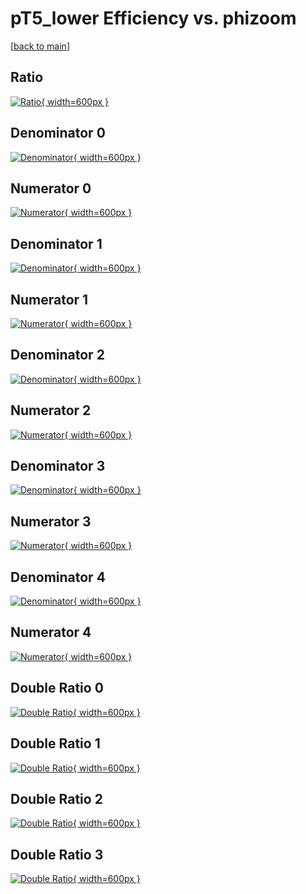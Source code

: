 # pT5_lower Efficiency vs. phizoom

[[back to main](./)]



## Ratio

[![Ratio](../mtv/var/pT5_lower_vtr_321_1_eff_phizoom.png){ width=600px }](../mtv/var/pT5_lower_vtr_321_1_eff_phizoom.pdf)

## Denominator 0

[![Denominator](../mtv/den/pT5_lower_vtr_321_1_eff_phizoom_den0.png){ width=600px }](../mtv/den/pT5_lower_vtr_321_1_eff_phizoom_den0.pdf)

## Numerator 0

[![Numerator](../mtv/num/pT5_lower_vtr_321_1_eff_phizoom_num0.png){ width=600px }](../mtv/num/pT5_lower_vtr_321_1_eff_phizoom_num0.pdf)

## Denominator 1

[![Denominator](../mtv/den/pT5_lower_vtr_321_1_eff_phizoom_den1.png){ width=600px }](../mtv/den/pT5_lower_vtr_321_1_eff_phizoom_den1.pdf)

## Numerator 1

[![Numerator](../mtv/num/pT5_lower_vtr_321_1_eff_phizoom_num1.png){ width=600px }](../mtv/num/pT5_lower_vtr_321_1_eff_phizoom_num1.pdf)

## Denominator 2

[![Denominator](../mtv/den/pT5_lower_vtr_321_1_eff_phizoom_den2.png){ width=600px }](../mtv/den/pT5_lower_vtr_321_1_eff_phizoom_den2.pdf)

## Numerator 2

[![Numerator](../mtv/num/pT5_lower_vtr_321_1_eff_phizoom_num2.png){ width=600px }](../mtv/num/pT5_lower_vtr_321_1_eff_phizoom_num2.pdf)

## Denominator 3

[![Denominator](../mtv/den/pT5_lower_vtr_321_1_eff_phizoom_den3.png){ width=600px }](../mtv/den/pT5_lower_vtr_321_1_eff_phizoom_den3.pdf)

## Numerator 3

[![Numerator](../mtv/num/pT5_lower_vtr_321_1_eff_phizoom_num3.png){ width=600px }](../mtv/num/pT5_lower_vtr_321_1_eff_phizoom_num3.pdf)

## Denominator 4

[![Denominator](../mtv/den/pT5_lower_vtr_321_1_eff_phizoom_den4.png){ width=600px }](../mtv/den/pT5_lower_vtr_321_1_eff_phizoom_den4.pdf)

## Numerator 4

[![Numerator](../mtv/num/pT5_lower_vtr_321_1_eff_phizoom_num4.png){ width=600px }](../mtv/num/pT5_lower_vtr_321_1_eff_phizoom_num4.pdf)

## Double Ratio 0

[![Double Ratio](../mtv/ratio/pT5_lower_vtr_321_1_eff_phizoom_ratio0.png){ width=600px }](../mtv/ratio/pT5_lower_vtr_321_1_eff_phizoom_ratio0.pdf)

## Double Ratio 1

[![Double Ratio](../mtv/ratio/pT5_lower_vtr_321_1_eff_phizoom_ratio1.png){ width=600px }](../mtv/ratio/pT5_lower_vtr_321_1_eff_phizoom_ratio1.pdf)

## Double Ratio 2

[![Double Ratio](../mtv/ratio/pT5_lower_vtr_321_1_eff_phizoom_ratio2.png){ width=600px }](../mtv/ratio/pT5_lower_vtr_321_1_eff_phizoom_ratio2.pdf)

## Double Ratio 3

[![Double Ratio](../mtv/ratio/pT5_lower_vtr_321_1_eff_phizoom_ratio3.png){ width=600px }](../mtv/ratio/pT5_lower_vtr_321_1_eff_phizoom_ratio3.pdf)

